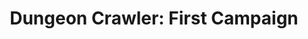 ---
artist: Abandoned on Fire
title: "Dungeon Crawler: First Campaign"
art_path: /images/abandoned-on-fire-dungeon-crawler-first-campaign.jpg
external_url: https://abandonedonfire.bandcamp.com/album/dungeon-crawler-first-campaign
redirect_to: /
---